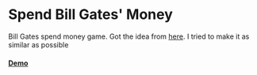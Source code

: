 # Spend Bill Gates' Money
Bill Gates spend money game. Got the idea from [here](https://neal.fun/spend/). I tried to make it as similar as possible

#### [Demo](https://adilett02.github.io/spend-money/)

